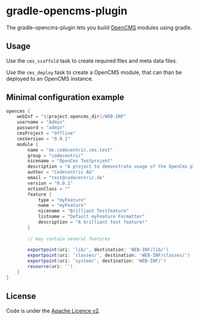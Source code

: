 <!---
 Copyright 2015 codecentric AG

 Licensed under the Apache License, Version 2.0 (the "License");
 you may not use this file except in compliance with the License.
 You may obtain a copy of the License at

     http://www.apache.org/licenses/LICENSE-2.0

 Unless required by applicable law or agreed to in writing, software
 distributed under the License is distributed on an "AS IS" BASIS,
 WITHOUT WARRANTIES OR CONDITIONS OF ANY KIND, either express or implied.
 See the License for the specific language governing permissions and
 limitations under the License.
-->
gradle-opencms-plugin
=====================

The gradle-opencms-plugin lets you build [OpenCMS](http://www.opencms.org/) modules using gradle.

Usage
-----

Use the ```cms_scaffold``` task to create required files and meta data files.

Use the ```cms_deploy``` task to create a OpenCMS module, that can than be deployed to an OpenCMS instance.

Minimal configuration example
-----------------------------

```groovy
opencms {
    webInf = "${project.opencms_dir}/WEB-INF"
    username = "Admin"
    password = "admin"
    cmsProject = "Offline"
    cmsVersion = "9.0.1"
    module {
        name = "de.codecentric.cms.test"
        group = "codecentric"
        nicename = "OpenCms Testprojekt"
        description = "A project to demonstrate usage of the OpenCms plugin."
        author = "Codecentric AG"
        email = "test@codecentric.de"
        version = "0.0.1"
        actionClass = ""
        feature {
            type = "myFeature"
            name = "myFeature"
            nicename = "Brilliant Testfeature"
            listname = "Default myFeature Formatter"
            description = "A brilliant test feature!"
        }
        
        // may contain several features
        
        exportpoint(uri: 'lib/', destination: 'WEB-INF/lib/')
        exportpoint(uri: 'classes/', destination: 'WEB-INF/classes/')
        exportpoint(uri: 'system/', destination: 'WEB-INF/')
        resource(uri: '')
    }
}
```

License
-------
Code is under the [Apache Licence v2](https://www.apache.org/licenses/LICENSE-2.0.txt).

